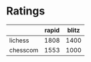 # Ratings

|          | rapid | blitz |
|----------|-------|-------|
| lichess  | 1808 | 1400 |
| chesscom | 1553 | 1000 |
